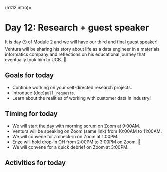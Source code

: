 (h1:12:intro)=
# Day 12: Research + guest speaker

It is day 🕛 of Module 2 and we will have our third and final guest speaker!
Ventura will be sharing his story about life as a data engineer in a materials informatics company and reflections on his educational journey that eventually took him to UCB. 🐻



## Goals for today

- Continue working on your self-directed research projects.
- Introduce {doc}`pull_requests`.
- Learn about the realities of working with customer data in industry!



## Timing for today

- We will start the day with morning scrum on Zoom at 9:00AM.
- Ventura will be speaking on Zoom (same link) from 10:00AM to 11:00AM.
- We will convene for a check-in on Zoom at 1:00PM.
- Enze will hold drop-in OH from 2:00PM to 3:00PM on Zoom. 🍄
- We will convene for a quick debrief on Zoom at 3:00PM.



## Activities for today

```{tableofcontents}
```


